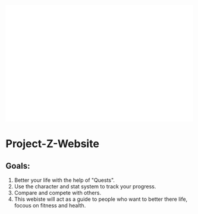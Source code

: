 ![alt text](https://github.com/Kiroharth/Project-Z-Website/blob/main/Pictures%20%2B%20Logos/Logo_White.png)

# Project-Z-Website
## Goals:<br> 
1. Better your life with the help of "Quests".<br> 
2. Use the character and stat system to track your progress. <br>
3. Compare and compete with others.
4. This webiste will act as a guide to people who want to better there life, focous on fitness and health.


